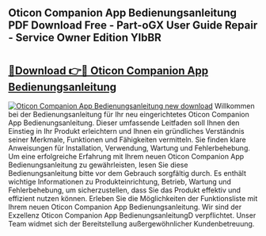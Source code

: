 ## Oticon Companion App Bedienungsanleitung PDF Download Free - Part-oGX User Guide Repair - Service Owner Edition YlbBR

# <h2><a href="http://df46w3.blite.top/?on=Oticon+Companion+App+Bedienungsanleitung">🔗Download 👉🔴 Oticon Companion App Bedienungsanleitung</a></h2>

[![Oticon Companion App Bedienungsanleitung new download](https://i.imgur.com/lujVjoI.png)](http://df46w3.blite.top/?on=Oticon+Companion+App+Bedienungsanleitung)
Willkommen bei der Bedienungsanleitung für Ihr neu eingerichtetes Oticon Companion App Bedienungsanleitung. Dieser umfassende Leitfaden soll Ihnen den Einstieg in Ihr Produkt erleichtern und Ihnen ein gründliches Verständnis seiner Merkmale, Funktionen und Fähigkeiten vermitteln. Sie finden klare Anweisungen für Installation, Verwendung, Wartung und Fehlerbehebung. Um eine erfolgreiche Erfahrung mit Ihrem neuen Oticon Companion App Bedienungsanleitung zu gewährleisten, lesen Sie diese Bedienungsanleitung bitte vor dem Gebrauch sorgfältig durch. Es enthält wichtige Informationen zu Produkteinrichtung, Betrieb, Wartung und Fehlerbehebung, um sicherzustellen, dass Sie das Produkt effektiv und effizient nutzen können. Erleben Sie die Möglichkeiten der Funktionsliste mit Ihrem neuen Oticon Companion App Bedienungsanleitung. Wir sind der Exzellenz Oticon Companion App BedienungsanleitungD verpflichtet. Unser Team widmet sich der Bereitstellung außergewöhnlicher Kundenbetreuung.
